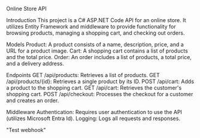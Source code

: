 Online Store API

Introduction
This project is a C# ASP.NET Code API for an online store. It utilizes Entity Framework and middleware to provide functionality for browsing products, managing a shopping cart, and checking out orders.

Models
Product: A product consists of a name, description, price, and a URL for a product image.
Cart: A shopping cart contains a list of products and the total price.
Order: An order includes a list of products, a total price, and a delivery address.

Endpoints
GET /api/products: Retrieves a list of products.
GET /api/products/{id}: Retrieves a single product by its ID.
POST /api/cart: Adds a product to the shopping cart.
GET /api/cart: Retrieves the customer's shopping cart.
POST /api/checkout: Processes the checkout for a customer and creates an order.

Middleware
Authentication: Requires user authentication to use the API (utilizes Microsoft Entra Id).
Logging: Logs all requests and responses.

"Test webhook"
